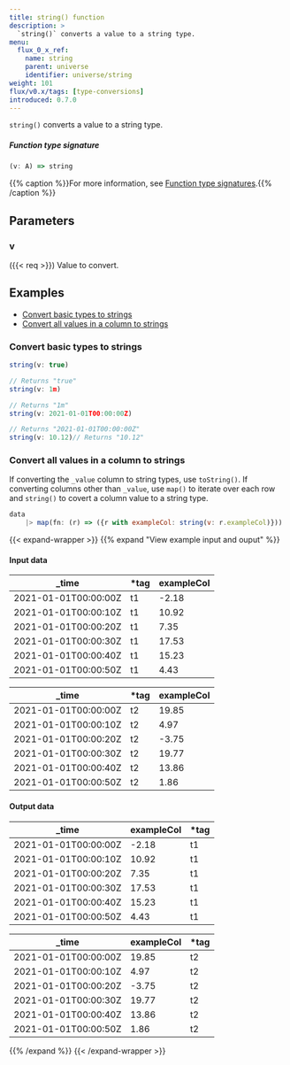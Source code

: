 ```yaml
---
title: string() function
description: >
  `string()` converts a value to a string type.
menu:
  flux_0_x_ref:
    name: string
    parent: universe
    identifier: universe/string
weight: 101
flux/v0.x/tags: [type-conversions]
introduced: 0.7.0
---
```


<!------------------------------------------------------------------------------

IMPORTANT: This page was generated from comments in the Flux source code. Any
edits made directly to this page will be overwritten the next time the
documentation is generated. 

To make updates to this documentation, update the function comments above the
function definition in the Flux source code:

https://github.com/influxdata/flux/blob/master/stdlib/universe/universe.flux#L3257-L3257

Contributing to Flux: https://github.com/influxdata/flux#contributing
Fluxdoc syntax: https://github.com/influxdata/flux/blob/master/docs/fluxdoc.md

------------------------------------------------------------------------------->

`string()` converts a value to a string type.



##### Function type signature

```js
(v: A) => string
```

{{% caption %}}For more information, see [Function type signatures](/flux/v0.x/function-type-signatures/).{{% /caption %}}

## Parameters

### v
({{< req >}})
Value to convert.




## Examples

- [Convert basic types to strings](#convert-basic-types-to-strings)
- [Convert all values in a column to strings](#convert-all-values-in-a-column-to-strings)

### Convert basic types to strings

```js
string(v: true)

// Returns "true"
string(v: 1m)

// Returns "1m"
string(v: 2021-01-01T00:00:00Z)

// Returns "2021-01-01T00:00:00Z"
string(v: 10.12)// Returns "10.12"


```


### Convert all values in a column to strings

If converting the `_value` column to string types, use `toString()`.
If converting columns other than `_value`, use `map()` to iterate over each
row and `string()` to covert a column value to a string type.

```js
data
    |> map(fn: (r) => ({r with exampleCol: string(v: r.exampleCol)}))

```

{{< expand-wrapper >}}
{{% expand "View example input and ouput" %}}

#### Input data

| _time                | *tag | exampleCol  |
| -------------------- | ---- | ----------- |
| 2021-01-01T00:00:00Z | t1   | -2.18       |
| 2021-01-01T00:00:10Z | t1   | 10.92       |
| 2021-01-01T00:00:20Z | t1   | 7.35        |
| 2021-01-01T00:00:30Z | t1   | 17.53       |
| 2021-01-01T00:00:40Z | t1   | 15.23       |
| 2021-01-01T00:00:50Z | t1   | 4.43        |

| _time                | *tag | exampleCol  |
| -------------------- | ---- | ----------- |
| 2021-01-01T00:00:00Z | t2   | 19.85       |
| 2021-01-01T00:00:10Z | t2   | 4.97        |
| 2021-01-01T00:00:20Z | t2   | -3.75       |
| 2021-01-01T00:00:30Z | t2   | 19.77       |
| 2021-01-01T00:00:40Z | t2   | 13.86       |
| 2021-01-01T00:00:50Z | t2   | 1.86        |


#### Output data

| _time                | exampleCol  | *tag |
| -------------------- | ----------- | ---- |
| 2021-01-01T00:00:00Z | -2.18       | t1   |
| 2021-01-01T00:00:10Z | 10.92       | t1   |
| 2021-01-01T00:00:20Z | 7.35        | t1   |
| 2021-01-01T00:00:30Z | 17.53       | t1   |
| 2021-01-01T00:00:40Z | 15.23       | t1   |
| 2021-01-01T00:00:50Z | 4.43        | t1   |

| _time                | exampleCol  | *tag |
| -------------------- | ----------- | ---- |
| 2021-01-01T00:00:00Z | 19.85       | t2   |
| 2021-01-01T00:00:10Z | 4.97        | t2   |
| 2021-01-01T00:00:20Z | -3.75       | t2   |
| 2021-01-01T00:00:30Z | 19.77       | t2   |
| 2021-01-01T00:00:40Z | 13.86       | t2   |
| 2021-01-01T00:00:50Z | 1.86        | t2   |

{{% /expand %}}
{{< /expand-wrapper >}}
